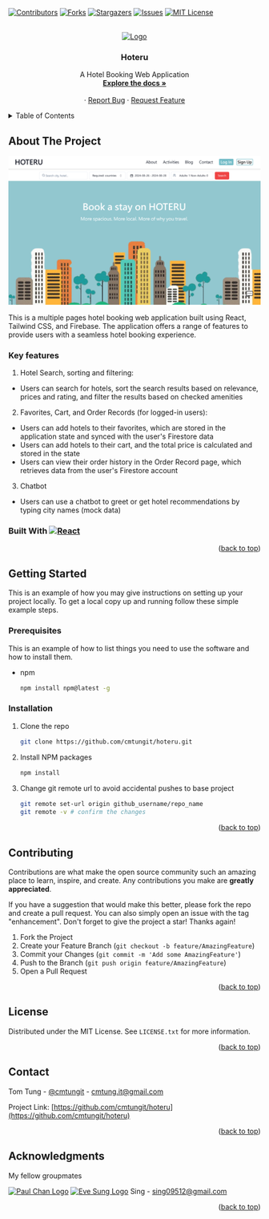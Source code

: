<!-- Improved compatibility of back to top link: See: https://github.com/othneildrew/Best-README-Template/pull/73 -->

<a id="readme-top"></a>

<!--
*** Thanks for checking out the Best-README-Template. If you have a suggestion
*** that would make this better, please fork the repo and create a pull request
*** or simply open an issue with the tag "enhancement".
*** Don't forget to give the project a star!
*** Thanks again! Now go create something AMAZING! :D
-->

<!-- PROJECT SHIELDS -->
<!--
*** I'm using markdown "reference style" links for readability.
*** Reference links are enclosed in brackets [ ] instead of parentheses ( ).
*** See the bottom of this document for the declaration of the reference variables
*** for contributors-url, forks-url, etc. This is an optional, concise syntax you may use.
*** https://www.markdownguide.org/basic-syntax/#reference-style-links
-->

[![Contributors][contributors-shield]][contributors-url]
[![Forks][forks-shield]][forks-url]
[![Stargazers][stars-shield]][stars-url]
[![Issues][issues-shield]][issues-url]
[![MIT License][license-shield]][license-url]

<!-- [![LinkedIn][linkedin-shield]][linkedin-url] -->

<!-- PROJECT LOGO -->
<br />
<div align="center">
  <a href="https://github.com/cmtungit/hoteru">
    <img src="public\favicon.ico" alt="Logo" width="80" height="80">
  </a>

<h3 align="center">Hoteru</h3>

  <p align="center">
A Hotel Booking Web Application
    <br />
    <a href="https://github.com/cmtungit/hoteru"><strong>Explore the docs »</strong></a>
    <br />
    <br />
    <!-- <a href="https://github.com/cmtungit/hoteru">View Demo</a> -->
    ·
    <a href="https://github.com/cmtungit/hoteru/issues/new?labels=bug&template=bug-report---.md">Report Bug</a>
    ·
    <a href="https://github.com/cmtungit/hoteru/issues/new?labels=enhancement&template=feature-request---.md">Request Feature</a>
  </p>
</div>

<!-- TABLE OF CONTENTS -->
<details>
  <summary>Table of Contents</summary>
  <ol>
    <li>
      <a href="#about-the-project">About The Project</a>
      <ul>
        <li><a href="#key-features">Key features</a></li>
        <!-- <li><a href="#built-with">Built With</a></li> -->
      </ul>
    </li>
    <li>
      <a href="#getting-started">Getting Started</a>
      <ul>
        <li><a href="#prerequisites">Prerequisites</a></li>
        <li><a href="#installation">Installation</a></li>
      </ul>
    </li>
    <!-- <li><a href="#usage">Usage</a></li>
    <li><a href="#roadmap">Roadmap</a></li> -->
    <li><a href="#contributing">Contributing</a></li>
    <li><a href="#license">License</a></li>
    <li><a href="#contact">Contact</a></li>
    <li><a href="#acknowledgments">Acknowledgments</a></li>
  </ol>
</details>

<!-- ABOUT THE PROJECT -->

## About The Project

[![Hoteru Screen Shot][product-screenshot]]()

This is a multiple pages hotel booking web application built using React, Tailwind CSS, and Firebase. The application offers a range of features to provide users with a seamless hotel booking experience.

### Key features

1. Hotel Search, sorting and filtering:
- Users can search for hotels, sort the search results based on relevance, prices and rating, and filter the results based on checked amenities

2. Favorites, Cart, and Order Records (for logged-in users):
- Users can add hotels to their favorites, which are stored in the application state and synced with the user's Firestore data
- Users can add hotels to their cart, and the total price is calculated and stored in the state
- Users can view their order history in the Order Record page, which retrieves data from the user's Firestore account

3. Chatbot
- Users can use a chatbot to greet or get hotel recommendations by typing city names (mock data)

### Built With [![React][React.js]][React-url]

<p align="right">(<a href="#readme-top">back to top</a>)</p>

<!-- GETTING STARTED -->

## Getting Started

This is an example of how you may give instructions on setting up your project locally.
To get a local copy up and running follow these simple example steps.

### Prerequisites

This is an example of how to list things you need to use the software and how to install them.

- npm
  ```sh
  npm install npm@latest -g
  ```

### Installation

1. Clone the repo
   ```sh
   git clone https://github.com/cmtungit/hoteru.git
   ```
2. Install NPM packages
   ```sh
   npm install
   ```
3. Change git remote url to avoid accidental pushes to base project
   ```sh
   git remote set-url origin github_username/repo_name
   git remote -v # confirm the changes
   ```

<p align="right">(<a href="#readme-top">back to top</a>)</p>

<!-- USAGE EXAMPLES -->

<!-- ## Usage

Use this space to show useful examples of how a project can be used. Additional screenshots, code examples and demos work well in this space. You may also link to more resources.

_For more examples, please refer to the [Documentation](https://example.com)_

<p align="right">(<a href="#readme-top">back to top</a>)</p> -->

<!-- ROADMAP -->

<!-- ## Roadmap

- [ ] Feature 1
- [ ] Feature 2
- [ ] Feature 3
  - [ ] Nested Feature

See the [open issues](https://github.com/cmtungit/hoteru/issues) for a full list of proposed features (and known issues).

<p align="right">(<a href="#readme-top">back to top</a>)</p> -->

<!-- CONTRIBUTING -->

## Contributing

Contributions are what make the open source community such an amazing place to learn, inspire, and create. Any contributions you make are **greatly appreciated**.

If you have a suggestion that would make this better, please fork the repo and create a pull request. You can also simply open an issue with the tag "enhancement".
Don't forget to give the project a star! Thanks again!

1. Fork the Project
2. Create your Feature Branch (`git checkout -b feature/AmazingFeature`)
3. Commit your Changes (`git commit -m 'Add some AmazingFeature'`)
4. Push to the Branch (`git push origin feature/AmazingFeature`)
5. Open a Pull Request

<p align="right">(<a href="#readme-top">back to top</a>)</p>

<!-- ### Top contributors:

<a href="https://github.com/cmtungit/hoteru/graphs/contributors">
  <img src="https://contrib.rocks/image?repo=github_username/repo_name" alt="contrib.rocks image" />
</a>

 -->

<!-- LICENSE -->

## License

Distributed under the MIT License. See `LICENSE.txt` for more information.

<p align="right">(<a href="#readme-top">back to top</a>)</p>

<!-- CONTACT -->

## Contact

Tom Tung - [@cmtungit](https://github.com/cmtungit) - cmtung.it@gmail.com

Project Link: [https://github.com/cmtungit/hoteru](https://github.com/cmtungit/hoteru)

<p align="right">(<a href="#readme-top">back to top</a>)</p>

<!-- ACKNOWLEDGMENTS -->

## Acknowledgments

My fellow groupmates

<!-- [![Paul Chan Logo](https://avatars.githubusercontent.com/u/45361544?s=64&v=4)](https://github.com/llkk87)
[![Eve Sung Logo](https://avatars.githubusercontent.com/u/136465766?s=64&v=4)](https://github.com/Evelyiu) -->

<a href="https://github.com/llkk87"><img src="https://avatars.githubusercontent.com/u/45361544" alt="Paul Chan Logo" width="80" height="80"></a>
<a href="https://github.com/Evelyiu"><img src="https://avatars.githubusercontent.com/u/136465766" alt="Eve Sung Logo" width="80" height="80"></a>
Sing - sing09512@gmail.com

<p align="right">(<a href="#readme-top">back to top</a>)</p>

<!-- MARKDOWN LINKS & IMAGES -->
<!-- https://www.markdownguide.org/basic-syntax/#reference-style-links -->

[contributors-shield]: https://img.shields.io/github/contributors/cmtungit/hoteru.svg?style=for-the-badge
[contributors-url]: https://github.com/cmtungit/hoteru/graphs/contributors
[forks-shield]: https://img.shields.io/github/forks/cmtungit/hoteru.svg?style=for-the-badge
[forks-url]: https://github.com/cmtungit/hoteru/network/members
[stars-shield]: https://img.shields.io/github/stars/cmtungit/hoteru.svg?style=for-the-badge
[stars-url]: https://github.com/cmtungit/hoteru/stargazers
[issues-shield]: https://img.shields.io/github/issues/cmtungit/hoteru.svg?style=for-the-badge
[issues-url]: https://github.com/cmtungit/hoteru/issues
[license-shield]: https://img.shields.io/github/license/cmtungit/hoteru.svg?style=for-the-badge
[license-url]: https://github.com/cmtungit/hoteru/blob/master/LICENSE.txt
[linkedin-shield]: https://img.shields.io/badge/-LinkedIn-black.svg?style=for-the-badge&logo=linkedin&colorB=555
[linkedin-url]: https://linkedin.com/in/linkedin_username
[product-screenshot]: public/screenshot.png
[React.js]: https://img.shields.io/badge/React-20232A?style=for-the-badge&logo=react&logoColor=61DAFB
[React-url]: https://reactjs.org/
